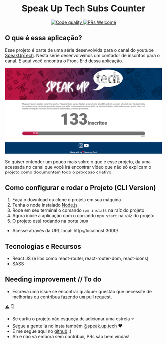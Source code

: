 
<p align="center"><h1 align="center">Speak Up Tech Subs Counter</h1></p>

<div align="center">
  <a href="https://www.codefactor.io/repository/github/riantavares/speakuptech">
    <img alt="Code quality" src="https://www.codefactor.io/repository/github/riantavares/speakuptech/badge">
  </a>
  <a href="https://egghead.io/courses/how-to-contribute-to-an-open-source-project-on-github">
    <img alt="PRs Welcome" src="https://img.shields.io/badge/PRs-welcome-brightgreen">
  </a>
</div>


## O que é essa aplicação?

Esse projeto é parte de uma série desenvolvida para o canal do youtube [SpeakUpTech](https://youtube.com/c/SpeakUpTech). Nesta série desenvolvemos um contador de inscritos para o canal. E aqui você encontra o Front-End dessa aplicação.

<p align="center"><img src="./imgs/exemplo-tela.png"></p>

Se quiser entender um pouco mais sobre o que é esse projeto, da uma acessada no canal que você irá encontrar vídeo que não só explicam o projeto como documentam todo o processo criativo.

## Como configurar e rodar o Projeto (CLI Version)

1. Faça o download ou clone o projeto em sua máquina
2. Tenha o node instalado [Node.js](https://nodejs.org/it/)
3. Rode em seu terminal o comando `npm install` na raíz do projeto
4. Agora inicie a aplicação com o comando `npm start` na raíz do projeto
5. O projeto está rodando na porta `3000`

* Acesse através da URL local: http://localhost:3000/


## Tecnologias e Recursos
- React JS (e libs como react-router, react-router-dom, react-icons)
- SASS



## Needing improvement  // To do
- Escreva uma issue se encontrar qualquer questão que necessite de melhorias ou contribua fazendo um pull request.



:warning: :point_down:

- Se curtiu o projeto não esqueça de adicionar uma estrela :star: 
- Segue a gente lá no insta também [@speak.up.tech](https://www.instagram.com/speak.up.tech/) :heart:
- E me segue aqui no [github](https://github.com/RianTavares) :)
- Ah e não vá embora sem contribuir, PRs são bem vindas!

